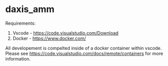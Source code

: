 # daxis_amm

Requirements:
1. Vscode - https://code.visualstudio.com/Download
2. Docker - https://www.docker.com/

All developement is compelted inside of a docker container within vscode.
Please see https://code.visualstudio.com/docs/remote/containers for more information.
